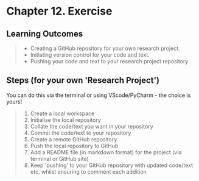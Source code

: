 # Chapter 12. Exercise

## Learning Outcomes
> - Creating a GitHub repository for your own research project.
> - Initiating version control for your code and text.
> - Pushing your code and text to your research project repository

## Steps (for your own 'Research Project')
You can do this via the terminal or using VScode/PyCharm - the choice is yours!
> 1. Create a local workspace
> 2. Initialise the local repository
> 3. Collate the code/text you want in your repository
> 4. Commit the code/text to your repository
> 5. Create a remote GitHub repository
> 6. Push the local repository to GitHub
> 7. Add a README file (in markdown format) for the project (via terminal or GitHub site)
> 8. Keep 'pushing' to your GitHub repository with updated code/text etc. whilst ensuring to comment each addition


